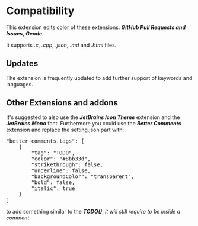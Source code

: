 # Compatibility

This extension edits color of these extensions: ***GitHub Pull Requests and Issues***, ***Geode***.

It supports *.c*, *.cpp*, *.json*, *.md* and *.html* files.

## Updates

The extension is frequently updated to add further support of keywords and languages.

## Other Extensions and addons

It's suggested to also use the ***JetBrains Icon Theme*** extension and the ***JetBrains Mono*** font. Furthermore you could use the ***Better Comments*** extension and replace the setting.json part with:
<pre>
"better-comments.tags": [  
    {  
        "tag": "TODO",
        "color": "#8bb33d",
        "strikethrough": false,
        "underline": false,
        "backgroundColor": "transparent",
        "bold": false,
        "italic": true
    }
]
</pre>
to add something similar to the ***TODO()***, *it will still require to be inside a comment*